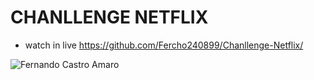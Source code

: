 # CHANLLENGE NETFLIX
- watch in live https://github.com/Fercho240899/Chanllenge-Netflix/

![Fernando Castro Amaro](https://repository-images.githubusercontent.com/525133546/d6a5c4ec-d3a0-4649-a333-e6601991e933)
